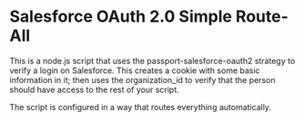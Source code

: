 # Salesforce OAuth 2.0 Simple Route-All

This is a node.js script that uses the passport-salesforce-oauth2 strategy to verify a login on Salesforce.  This creates a cookie with some basic information in it; then uses the organization_id to verify that the person should have access to the rest of your script.

The script is configured in a way that routes everything automatically.

